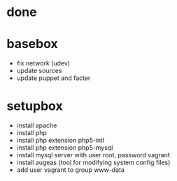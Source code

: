 # done

# basebox

* fix network (udev)
* update sources
* update puppet and facter

# setupbox

* install apache
* install php
* install php extension php5-intl
* install php extension php5-mysql
* install mysql server with user root, password vagrant
* install augeas (tool for modifying system config files)
* add user vagrant to group www-data